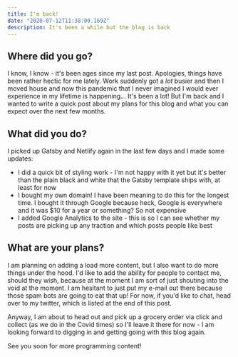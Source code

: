 ```yaml
---
title: I'm back!
date: "2020-07-12T11:38:00.169Z"
description: It's been a while but the blog is back
---
```


## Where did you go?
I know, I know - it's been ages since my last post. Apologies, things have been rather hectic for me lately. Work suddenly got a _lot_ busier and then I moved house and now this pandemic that I never imagined I would ever experience in my lifetime is happening... It's been a lot! But I'm back and I wanted to write a quick post about my plans for this blog and what you can expect over the next few months.

## What did you do?
I picked up Gatsby and Netlify again in the last few days and I made some updates:

* I did a quick bit of styling work - I'm not happy with it yet but it's better than the plain black and white that the Gatsby template ships with, at least for now
* I bought my own domain! I have been meaning to do this for the longest time. I bought it through Google because heck, Google is everywhere and it was $10 for a year or something? So not expensive
* I added Google Analytics to the site - this is so I can see whether my posts are picking up any traction and which posts people like best

## What are your plans?
I am planning on adding a load more content, but I also want to do more things under the hood. I'd like to add the ability for people to contact me, should they wish, because at the moment I am sort of just shouting into the void at the moment. I am hesitant to just put my e-mail out there because those spam bots are going to eat that up! For now, if you'd like to chat, head over to my twitter, which is listed at the end of this post.

Anyway, I am about to head out and pick up a grocery order via click and collect (as we do in the Covid times) so I'll leave it there for now - I am looking forward to digging in and getting going with this blog again.

See you soon for more programming content!